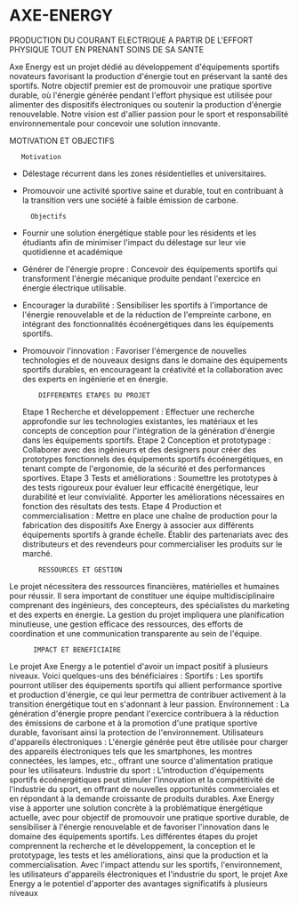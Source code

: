 # AXE-ENERGY
PRODUCTION DU COURANT ELECTRIQUE A PARTIR DE L'EFFORT PHYSIQUE TOUT EN PRENANT SOINS DE SA SANTE

Axe Energy est un projet dédié au développement d'équipements sportifs novateurs favorisant 
la production d'énergie tout en préservant la santé des sportifs. Notre objectif premier est de 
promouvoir une pratique sportive durable, où l'énergie générée pendant l'effort physique est 
utilisée pour alimenter des dispositifs électroniques ou soutenir la production d'énergie 
renouvelable. Notre vision est d'allier passion pour le sport et responsabilité environnementale 
pour concevoir une solution innovante.


MOTIVATION ET OBJECTIFS

       Motivation
- Délestage récurrent dans les zones résidentielles et universitaires.
- Promouvoir une activité sportive saine et durable, tout en contribuant à la 
transition vers une société à faible émission de carbone.


        Objectifs
- Fournir une solution énergétique stable pour les résidents et les étudiants afin de 
minimiser l'impact du délestage sur leur vie quotidienne et académique
- Générer de l'énergie propre : Concevoir des équipements sportifs qui transforment 
l'énergie mécanique produite pendant l'exercice en énergie électrique utilisable.
- Encourager la durabilité : Sensibiliser les sportifs à l'importance de l'énergie 
renouvelable et de la réduction de l'empreinte carbone, en intégrant des 
fonctionnalités écoénergétiques dans les équipements sportifs.
- Promouvoir l'innovation : Favoriser l'émergence de nouvelles technologies et de 
nouveaux designs dans le domaine des équipements sportifs durables, en 
encourageant la créativité et la collaboration avec des experts en ingénierie et en 
énergie.


          DIFFERENTES ETAPES DU PROJET
  
    Etape 1
Recherche et développement : Effectuer une recherche approfondie sur les technologies 
existantes, les matériaux et les concepts de conception pour l'intégration de la génération 
d'énergie dans les équipements sportifs.
    Etape 2
Conception et prototypage : Collaborer avec des ingénieurs et des designers pour créer des 
prototypes fonctionnels des équipements sportifs écoénergétiques, en tenant compte de 
l'ergonomie, de la sécurité et des performances sportives.
    Etape 3
Tests et améliorations : Soumettre les prototypes à des tests rigoureux pour évaluer leur 
efficacité énergétique, leur durabilité et leur convivialité. Apporter les améliorations 
nécessaires en fonction des résultats des tests.
    Etape 4
Production et commercialisation : Mettre en place une chaîne de production pour la 
fabrication des dispositifs Axe Energy à associer aux différents équipements sportifs à grande 
échelle. Établir des partenariats avec des distributeurs et des revendeurs pour commercialiser 
les produits sur le marché.


          RESSOURCES ET GESTION
Le projet nécessitera des ressources financières, matérielles et humaines pour réussir. Il sera 
important de constituer une équipe multidisciplinaire comprenant des ingénieurs, des 
concepteurs, des spécialistes du marketing et des experts en énergie.
La gestion du projet impliquera une planification minutieuse, une gestion efficace des 
ressources, des efforts de coordination et une communication transparente au sein de l'équipe.


          IMPACT ET BENEFICIAIRE
Le projet Axe Energy a le potentiel d'avoir un impact positif à plusieurs niveaux. Voici 
quelques-uns des bénéficiaires :
Sportifs : Les sportifs pourront utiliser des équipements sportifs qui allient performance 
sportive et production d'énergie, ce qui leur permettra de contribuer activement à la transition 
énergétique tout en s'adonnant à leur passion.
Environnement : La génération d'énergie propre pendant l'exercice contribuera à la réduction 
des émissions de carbone et à la promotion d'une pratique sportive durable, favorisant ainsi la 
protection de l'environnement.
Utilisateurs d'appareils électroniques : L'énergie générée peut être utilisée pour charger des 
appareils électroniques tels que les smartphones, les montres connectées, les lampes, etc., 
offrant une source d'alimentation pratique pour les utilisateurs.
Industrie du sport : L'introduction d'équipements sportifs écoénergétiques peut stimuler 
l'innovation et la compétitivité de l'industrie du sport, en offrant de nouvelles opportunités 
commerciales et en répondant à la demande croissante de produits durables.
Axe Energy vise à apporter une solution concrète à la problématique énergétique actuelle, 
avec pour objectif de promouvoir une pratique sportive durable, de sensibiliser à l'énergie 
renouvelable et de favoriser l'innovation dans le domaine des équipements sportifs. Les 
différentes étapes du projet comprennent la recherche et le développement, la conception et le 
prototypage, les tests et les améliorations, ainsi que la production et la commercialisation. 
Avec l'impact attendu sur les sportifs, l'environnement, les utilisateurs d'appareils 
électroniques et l'industrie du sport, le projet Axe Energy a le potentiel d'apporter des 
avantages significatifs à plusieurs niveaux
